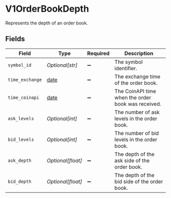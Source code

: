 # V1OrderBookDepth

Represents the depth of an order book.


## Fields

| Field                                                                | Type                                                                 | Required                                                             | Description                                                          |
| -------------------------------------------------------------------- | -------------------------------------------------------------------- | -------------------------------------------------------------------- | -------------------------------------------------------------------- |
| `symbol_id`                                                          | *Optional[str]*                                                      | :heavy_minus_sign:                                                   | The symbol identifier.                                               |
| `time_exchange`                                                      | [date](https://docs.python.org/3/library/datetime.html#date-objects) | :heavy_minus_sign:                                                   | The exchange time of the order book.                                 |
| `time_coinapi`                                                       | [date](https://docs.python.org/3/library/datetime.html#date-objects) | :heavy_minus_sign:                                                   | The CoinAPI time when the order book was received.                   |
| `ask_levels`                                                         | *Optional[int]*                                                      | :heavy_minus_sign:                                                   | The number of ask levels in the order book.                          |
| `bid_levels`                                                         | *Optional[int]*                                                      | :heavy_minus_sign:                                                   | The number of bid levels in the order book.                          |
| `ask_depth`                                                          | *Optional[float]*                                                    | :heavy_minus_sign:                                                   | The depth of the ask side of the order book.                         |
| `bid_depth`                                                          | *Optional[float]*                                                    | :heavy_minus_sign:                                                   | The depth of the bid side of the order book.                         |